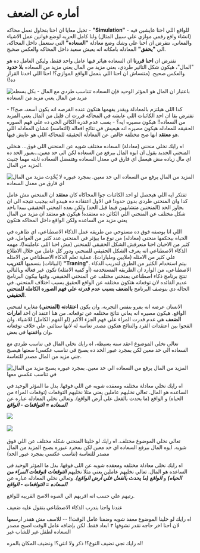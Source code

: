 # أماره عن الضعف 

تخيل معايا ان احنا بنحاول نعمل محاكه - **"Simulation"** - للواقع اللي احنا عايشين فيه (انشاء واقع رقمي موازي علي سبيل المثال) ولنا كامل الحريه لوضع قوانين عمل الاشياء والمعاني. نتفرض ان احنا علي وشك وضع معادلة **"السعاده"** التي ستعمل داخل المحاكه. الي **"يحقق"** المعادله بامكانه انه يعيش سعيد داخل المحاكه والعكس صحيح.


نفترض ان **احنا قررنا** ان السعاده هياثر فيها عامل واحد فقط، وليكن العامل ده هو "المال"، هيكون شكل التاثير طردي، بعني مزيد من المال يعني مزيد من السعاده **بلا حدود** والعكس صحيح. (متنساش ان احنا اللي بنعمل الواقع الموازي؟! احنا اللي اخدنا القرار ده!)

![باعتبار ان المال هو المؤثر الوحيد فإن السعاده تتناسب طردي مع المال - بكل بسطه مزيد من المال يعني مزيد من السعاده](/happiness/v0.png)

كدا اللي هيلتزم بالمعادلة ويقدر يفهمها هتكون عنده الفرصه انه يكون أسعد، صح؟! - تفترض بقا ان احد الكائنات اللي عايشه في المحاكه قررت ان قليل من المال يعني المزيد من السعاده!! هيكون مصيره ايه؟ - بسب عدم قدرة الكائن الحي ده علي فهم الصوره الحقيقه للمعادله هيكون مصيره انه هيعيش في نتائج افعاله (التعاسه) عشان المعادله اللي هو **معتقد** انها صح مختلفه خالص عن المعادلة الحقيقه للمحاكه اللي هو عايش فيها.


اه رايك نخلي منحني (معادلة) السعاده مختلف شويه عن المنحني اللي فوق... هنخلي المنحني الجديد يقول ان ايوه المال بيرفع من السعاده لكن الي حد معين...بعبور الحد ده اي مال زياده مش هيعمل اي فارق في معدل السعاده وهتفضل السعاده ثابته مهما جنيت المزيد من المال.

![المزيد من المال يرفع من السعاده الي حد معين. بمجرد عبوره لا يُحْدِث مزيد من المال اي فارق من معدل السعاده](/happiness/v1.png)

تفتكر ايه اللي هيحصل لو احد الكائنات جوا المحاكاه كان **معتقد** ان المنحني مش عامل كدا وان المنحني طردي بدون حدود! في الاول اعتقاده ده هيبدو انه بيجيب نتيجه الي ان يجاوز الحد (المنحنين متشابهين فيما قبل الحد) ولكن بعده المحني الحقيقي بيبدا ياخد شكل مختلف عن المنحني اللي الكائن ده معتقده! هيكون هو معتقد ان مزيد من المال يعني مزيد من الساعده ولكن الواقع داخل المحاكه هتكون 

اللي انا بوصفه فوق ده مستوحي من طريقه عمل الذكاء الاصطناعي، اي ظاهره في الحياه بيحكمها منحني (معادله) من نوع ما بيؤثر في المنحني عدد كثير من العوامل، في كثير من الاحيان احنا منعرفش الشكل الحقيقي للمنحني (مش احنا اللي عاملينه!)، مهمه الذكاء الاصطناعي انه يعرف الشكل الحقيقي للمنحني ودور كل عامل من خلال الاطلاع علي كثير من الامثله (ملايين ومليارات). عملية تعلم الذكاء الاصطناعي من الامثله (البيانات) بنسميها **التدريب** **"Traning"**. بيتم استخدام الكثير من الطرق لتدريب الذكاء الاصطناعي، من الوارد ان الطريقه المستخدمه (أو كمية الامثله) تكون غير فعاله وبالتالي تنتج برنامج ذكاء اصطناعي بمنحني مختلف عن المنحني الحقيقي. وقتها بيكون البرنامج عديم الفائده لان توقعاته هتكون مختلفه عن الواقع الحقيق بسبب اختلاف المنحني. في الحاله دي بنوصف البرنامج **بالضعف بسبب عدم قدرته علي فهم الصوره الكامله للمنحني الحقيقي**.

الانسان عرضه انه يمرو بنفس التجربه، وان يكون **اعتقادته (المنحني)** مغايره لمنحني الواقع. هيكون مصيره انه يعاني نتائج مختلفه عن توقعاته. من هنا اعتقد ان احد **امارات الضعف** هي عدم قدرت المراء علي فهم الجزء الاكبر (او الفهم الكامل) للاشياء. وان الفجوا بين اعتقدات الفرد والنتائج هتكون مصدر تعاسه له لانها ستائتي علي خلاف توقعاته وان وافقتها في بعض.




تعالي نخلي الموضوع اعقد سنه بسيطه، اه رايك نخلي المال في تناسب طردي مع السعاده الي حد معين لكن بمجرد عبور الحد ده يصبح في تناسب عكسي! سعتها هيصبح جني مزيد من المال مصدر للتعاسة. 

![المزيد من المال يرفع من السعاده الي حد معين. بمجرد عبوره يصبح مزيد من المال في تناسب عكسي معها](/happiness/v2.png)

اه رايك نخلي معادلة مختلفه ومعقده شويه عن اللي فوقها. بدل ما المؤثر الوحيد في الساعده هو المال. تعالي نخليهم عاملين يعني مثلا نخليهم التوقعات (توقعات المراء من الحياه) و الواقع (ما يحدث بالفعل علي أرض الواقع). وتعالي نخلي المعادله عباره عن <hl>***السعاده = التواقعات - الواقع***<hl/>

‏![](/happiness/v3.png)

‏![](/happiness/v4.png)





تعالي نخلي الموضوع مختلف. اه رايك لو خلينا المنحني شكله مختلف عن اللي فوق شويه. ايوه المال بيرفع السعاده اي حد معين لكن بمجرد عبوره يصبح المزيد من المال مصدر للتعاسة (تناسب عكسي بمجرد عبور الحد)


اه رايك نخلي معادلة مختلفه ومعقده شويه عن اللي فوقها. بدل ما المؤثر الوحيد في الساعده هو المال. تعالي نخليهم عاملين يعني مثلا نخليهم ***التوقعات (توقعات المراء من الحياه)*** و ***الواقع (ما يحدث بالفعل علي أرض الواقع)***. وتعالي نخلي المعادله عباره عن ***السعاده = التوافعات - الواقع***

رتبهم علي حسب انه اقربهم الي الصوه الاصح القريبه للواقع. 

عندنا واحنا بندرب الذكاء الاصطناعي بنقول عليه ضعيف  


اه رايك لو خلينا الموضوع معقد شويه وضفنا عامل الوقت!! -- للاسف مش هقدر ارسمها لان احنا اخر حاجه نقدر نشوفها ٣ ابعاد فقط. لكن بإضافه عامل الوقت اصبح مصدر السعاده لطفل غير للشاب غير 

اه رايك نجي نضيف النوع؟! ذكر ولا انثي؟! ونضيف المكان بالمره!